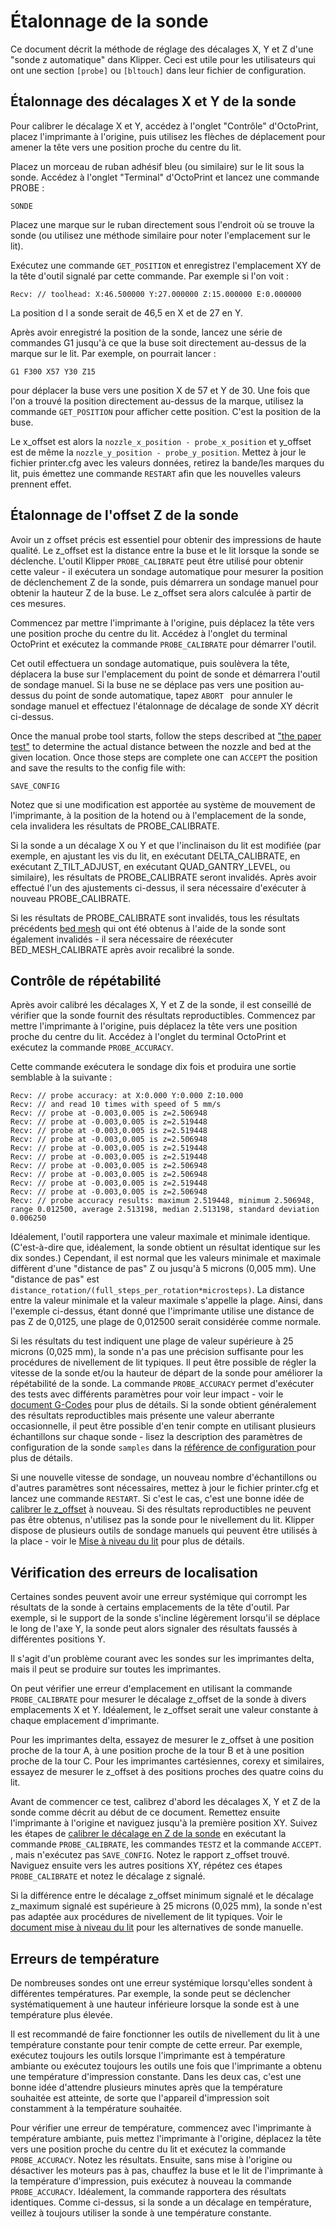 # Étalonnage de la sonde

Ce document décrit la méthode de réglage des décalages X, Y et Z d'une "sonde z automatique" dans Klipper. Ceci est utile pour les utilisateurs qui ont une section `[probe]` ou `[bltouch]` dans leur fichier de configuration.

## Étalonnage des décalages X et Y de la sonde

Pour calibrer le décalage X et Y, accédez à l'onglet "Contrôle" d'OctoPrint, placez l'imprimante à l'origine, puis utilisez les flèches de déplacement pour amener la tête vers une position proche du centre du lit.

Placez un morceau de ruban adhésif bleu (ou similaire) sur le lit sous la sonde. Accédez à l'onglet "Terminal" d'OctoPrint et lancez une commande PROBE :

```
SONDE
```

Placez une marque sur le ruban directement sous l'endroit où se trouve la sonde (ou utilisez une méthode similaire pour noter l'emplacement sur le lit).

Exécutez une commande `GET_POSITION` et enregistrez l'emplacement XY de la tête d'outil signalé par cette commande. Par exemple si l'on voit :

```
Recv: // toolhead: X:46.500000 Y:27.000000 Z:15.000000 E:0.000000
```

La position d l a sonde serait de 46,5 en X et de 27 en Y.

Après avoir enregistré la position de la sonde, lancez une série de commandes G1 jusqu'à ce que la buse soit directement au-dessus de la marque sur le lit. Par exemple, on pourrait lancer :

```
G1 F300 X57 Y30 Z15
```

pour déplacer la buse vers une position X de 57 et Y de 30. Une fois que l'on a trouvé la position directement au-dessus de la marque, utilisez la commande `GET_POSITION` pour afficher cette position. C'est la position de la buse.

Le x_offset est alors la `nozzle_x_position - probe_x_position` et y_offset est de même la `nozzle_y_position - probe_y_position`. Mettez à jour le fichier printer.cfg avec les valeurs données, retirez la bande/les marques du lit, puis émettez une commande `RESTART` afin que les nouvelles valeurs prennent effet.

## Étalonnage de l'offset Z de la sonde

Avoir un z offset précis est essentiel pour obtenir des impressions de haute qualité. Le z_offset est la distance entre la buse et le lit lorsque la sonde se déclenche. L'outil Klipper `PROBE_CALIBRATE` peut être utilisé pour obtenir cette valeur - il exécutera un sondage automatique pour mesurer la position de déclenchement Z de la sonde, puis démarrera un sondage manuel pour obtenir la hauteur Z de la buse. Le z_offset sera alors calculée à partir de ces mesures.

Commencez par mettre l'imprimante à l'origine, puis déplacez la tête vers une position proche du centre du lit. Accédez à l'onglet du terminal OctoPrint et exécutez la commande `PROBE_CALIBRATE` pour démarrer l'outil.

Cet outil effectuera un sondage automatique, puis soulèvera la tête, déplacera la buse sur l'emplacement du point de sonde et démarrera l'outil de sondage manuel. Si la buse ne se déplace pas vers une position au-dessus du point de sonde automatique, tapez `ABORT ` pour annuler le sondage manuel et effectuez l'étalonnage de décalage de sonde XY décrit ci-dessus.

Once the manual probe tool starts, follow the steps described at ["the paper test"](Bed_Level.md#the-paper-test) to determine the actual distance between the nozzle and bed at the given location. Once those steps are complete one can `ACCEPT` the position and save the results to the config file with:

```
SAVE_CONFIG
```

Notez que si une modification est apportée au système de mouvement de l'imprimante, à la position de la hotend ou à l'emplacement de la sonde, cela invalidera les résultats de PROBE_CALIBRATE.

Si la sonde a un décalage X ou Y et que l'inclinaison du lit est modifiée (par exemple, en ajustant les vis du lit, en exécutant DELTA_CALIBRATE, en exécutant Z_TILT_ADJUST, en exécutant QUAD_GANTRY_LEVEL, ou similaire), les résultats de PROBE_CALIBRATE seront invalidés. Après avoir effectué l'un des ajustements ci-dessus, il sera nécessaire d'exécuter à nouveau PROBE_CALIBRATE.

Si les résultats de PROBE_CALIBRATE sont invalidés, tous les résultats précédents [bed mesh](Bed_Mesh.md) qui ont été obtenus à l'aide de la sonde sont également invalidés - il sera nécessaire de réexécuter BED_MESH_CALIBRATE après avoir recalibré la sonde.

## Contrôle de répétabilité

Après avoir calibré les décalages X, Y et Z de la sonde, il est conseillé de vérifier que la sonde fournit des résultats reproductibles. Commencez par mettre l'imprimante à l'origine, puis déplacez la tête vers une position proche du centre du lit. Accédez à l'onglet du terminal OctoPrint et exécutez la commande `PROBE_ACCURACY`.

Cette commande exécutera le sondage dix fois et produira une sortie semblable à la suivante :

```
Recv: // probe accuracy: at X:0.000 Y:0.000 Z:10.000
Recv: // and read 10 times with speed of 5 mm/s
Recv: // probe at -0.003,0.005 is z=2.506948
Recv: // probe at -0.003,0.005 is z=2.519448
Recv: // probe at -0.003,0.005 is z=2.519448
Recv: // probe at -0.003,0.005 is z=2.506948
Recv: // probe at -0.003,0.005 is z=2.519448
Recv: // probe at -0.003,0.005 is z=2.519448
Recv: // probe at -0.003,0.005 is z=2.506948
Recv: // probe at -0.003,0.005 is z=2.506948
Recv: // probe at -0.003,0.005 is z=2.519448
Recv: // probe at -0.003,0.005 is z=2.506948
Recv: // probe accuracy results: maximum 2.519448, minimum 2.506948, range 0.012500, average 2.513198, median 2.513198, standard deviation 0.006250
```

Idéalement, l'outil rapportera une valeur maximale et minimale identique. (C'est-à-dire que, idéalement, la sonde obtient un résultat identique sur les dix sondes.) Cependant, il est normal que les valeurs minimale et maximale diffèrent d'une "distance de pas" Z ou jusqu'à 5 microns (0,005 mm). Une "distance de pas" est `distance_rotation/(full_steps_per_rotation*microsteps)`. La distance entre la valeur minimale et la valeur maximale s'appelle la plage. Ainsi, dans l'exemple ci-dessus, étant donné que l'imprimante utilise une distance de pas Z de 0,0125, une plage de 0,012500 serait considérée comme normale.

Si les résultats du test indiquent une plage de valeur supérieure à 25 microns (0,025 mm), la sonde n'a pas une précision suffisante pour les procédures de nivellement de lit typiques. Il peut être possible de régler la vitesse de la sonde et/ou la hauteur de départ de la sonde pour améliorer la répétabilité de la sonde. La commande `PROBE_ACCURACY` permet d'exécuter des tests avec différents paramètres pour voir leur impact - voir le [document G-Codes](G-Codes.md#probe_accuracy) pour plus de détails. Si la sonde obtient généralement des résultats reproductibles mais présente une valeur aberrante occasionnelle, il peut être possible d'en tenir compte en utilisant plusieurs échantillons sur chaque sonde - lisez la description des paramètres de configuration de la sonde `samples` dans la [référence de configuration ](Config_Reference.md#probe) pour plus de détails.

Si une nouvelle vitesse de sondage, un nouveau nombre d'échantillons ou d'autres paramètres sont nécessaires, mettez à jour le fichier printer.cfg et lancez une commande `RESTART`. Si c'est le cas, c'est une bonne idée de [calibrer le z_offset](#calibrating-probe-z-offset) à nouveau. Si des résultats reproductibles ne peuvent pas être obtenus, n'utilisez pas la sonde pour le nivellement du lit. Klipper dispose de plusieurs outils de sondage manuels qui peuvent être utilisés à la place - voir le [Mise à niveau du lit](Bed_Level.md) pour plus de détails.

## Vérification des erreurs de localisation

Certaines sondes peuvent avoir une erreur systémique qui corrompt les résultats de la sonde à certains emplacements de la tête d'outil. Par exemple, si le support de la sonde s'incline légèrement lorsqu'il se déplace le long de l'axe Y, la sonde peut alors signaler des résultats faussés à différentes positions Y.

Il s'agit d'un problème courant avec les sondes sur les imprimantes delta, mais il peut se produire sur toutes les imprimantes.

On peut vérifier une erreur d'emplacement en utilisant la commande `PROBE_CALIBRATE` pour mesurer le décalage z_offset de la sonde à divers emplacements X et Y. Idéalement, le z_offset serait une valeur constante à chaque emplacement d'imprimante.

Pour les imprimantes delta, essayez de mesurer le z_offset à une position proche de la tour A, à une position proche de la tour B et à une position proche de la tour C. Pour les imprimantes cartésiennes, corexy et similaires, essayez de mesurer le z_offset à des positions proches des quatre coins du lit.

Avant de commencer ce test, calibrez d'abord les décalages X, Y et Z de la sonde comme décrit au début de ce document. Remettez ensuite l'imprimante à l'origine et naviguez jusqu'à la première position XY. Suivez les étapes de [calibrer le décalage en Z de la sonde](#calibrating-probe-z-offset) en exécutant la commande `PROBE_CALIBRATE`, les commandes `TESTZ` et la commande `ACCEPT`. , mais n'exécutez pas `SAVE_CONFIG`. Notez le rapport z_offset trouvé. Naviguez ensuite vers les autres positions XY, répétez ces étapes `PROBE_CALIBRATE` et notez le décalage z signalé.

Si la différence entre le décalage z_offset minimum signalé et le décalage z_maximum signalé est supérieure à 25 microns (0,025 mm), la sonde n'est pas adaptée aux procédures de nivellement de lit typiques. Voir le [document mise à niveau du lit](Bed_Level.md) pour les alternatives de sonde manuelle.

## Erreurs de température

De nombreuses sondes ont une erreur systémique lorsqu'elles sondent à différentes températures. Par exemple, la sonde peut se déclencher systématiquement à une hauteur inférieure lorsque la sonde est à une température plus élevée.

Il est recommandé de faire fonctionner les outils de nivellement du lit à une température constante pour tenir compte de cette erreur. Par exemple, exécutez toujours les outils lorsque l'imprimante est à température ambiante ou exécutez toujours les outils une fois que l'imprimante a obtenu une température d'impression constante. Dans les deux cas, c'est une bonne idée d'attendre plusieurs minutes après que la température souhaitée est atteinte, de sorte que l'appareil d'impression soit constamment à la température souhaitée.

Pour vérifier une erreur de température, commencez avec l'imprimante à température ambiante, puis mettez l'imprimante à l'origine, déplacez la tête vers une position proche du centre du lit et exécutez la commande `PROBE_ACCURACY`. Notez les résultats. Ensuite, sans mise à l'origine ou désactiver les moteurs pas à pas, chauffez la buse et le lit de l'imprimante à la température d'impression, puis exécutez à nouveau la commande `PROBE_ACCURACY`. Idéalement, la commande rapportera des résultats identiques. Comme ci-dessus, si la sonde a un décalage en température, veillez à toujours utiliser la sonde à une température constante.
